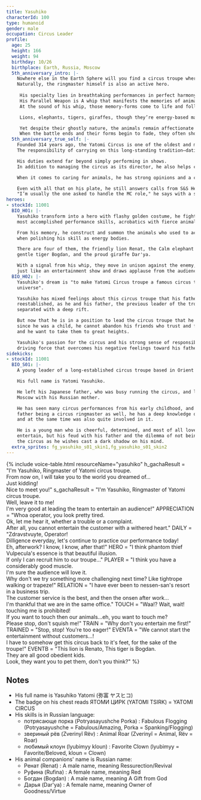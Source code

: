 ```yaml
---
title: Yasuhiko
characterId: 100
type: humanoid
gender: male
occupation: Circus Leader
profile:
  age: 25
  height: 166
  weight: 94
  birthday: 10/26
  birthplace: Earth, Russia, Moscow
  5th_anniversary_intro: |-
    Nowhere else in the Earth Sphere will you find a circus troupe where every performer is a hero—except for the one led by him the Yatomi Circus.
    Naturally, the ringmaster himself is also an active hero.
   
     His specialty lies in breathtaking performances in perfect harmony with animals.
     His Parallel Weapon is A whip that manifests the memories of animals he once performed with on stage.
     At the sound of his whip, those memory-forms come to life and follow his commands.

     Lions, elephants, tigers, giraffes, though they’re energy-based manifestations, the creatures he summons possess such overwhelming presence that many villains have surrendered without a fight, stunned by their sheer intensity.

     Yet despite their ghostly nature, the animals remain affectionate and loyal.
     When the battle ends and their forms begin to fade, they often show signs of affection—nuzzling up to him, as if saying goodbye to an old friend.
  5th_anniversary_true_self: |-
    Founded 314 years ago, the Yatomi Circus is one of the oldest and most prestigious circuses in the Earth Sphere.
    The responsibility of carrying on this long-standing tradition—dating back to a time before heroes even existed, now rests on the shoulders of a young man just 25 years old.

    His duties extend far beyond simply performing in shows.
    In addition to managing the circus as its director, he also helps care for the animals raised by the troupe, and spends each day training diligently to perfect his stage acts. His life is a busy one, full of diverse responsibilities.

    When it comes to caring for animals, he has strong opinions and a clear philosophy. He works closely with the caretakers, carving out as much time as possible to ensure each animal receives careful, loving attention.

    Even with all that on his plate, he still answers calls from S&S Heroes when needed, bringing the same showmanship and performance skills honed in the circus to energize crowds at a wide range of events.
    "I’m usually the one asked to handle the MC role," he says with a smile.
heroes:
- stockId: 11001
  BIO_H01: |-
    Yasuhiko transform into a hero with flashy golden costume, he fights with his
    most accomplished performance skills, acrobatics with fierce animals.

    From his memory, he construct and summon the animals who used to accompany him
    when polishing his skill as energy bodies.

    There are four of them, the friendly lion Renat, the Calm elephant Rufina, the
    gentle tiger Bogdan, and the proud giraffe Dar'ya.

    With a signal from his whip, they move in unison against the enemy, which is
    just like an entertainment show and draws applause from the audience.
  BIO_H02: |-
    Yasuhiko's dream is "to make Yatomi Circus troupe a famous circus troupe in the
    universe".

    Yasuhiko has mixed feelings about this circus troupe that his father had
    reestablished, as he and his father, the previous leader of the troupe, have
    separated with a deep rift.

    But now that he is in a position to lead the circus troupe that he had admired
    since he was a child, he cannot abandon his friends who trust and follow him,
    and he want to take them to great heights.

    Yasuhiko's passion for the circus and his strong sense of responsibility are the
    driving force that overcomes his negative feelings toward his father.
sidekicks:
- stockId: 11001
  BIO_S01: |-
    A young leader of a long-established circus troupe based in Orient City.

    His full name is Yatomi Yasuhiko.

    He left his Japanese father, who was busy running the circus, and lived in
    Moscow with his Russian mother.

    He has seen many circus performances from his early childhood, and with his
    father being a circus ringmaster as well, he has a deep knowledge of the circus,
    and at the same time was also quite involved in it.

    He is a young man who is cheerful, determined, and most of all loves to
    entertain, but his feud with his father and the dilemma of not being able to run
    the circus as he wishes cast a dark shadow on his mind.
  extra_sprites: fg_yasuhiko_s01_skin1,fg_yasuhiko_s01_skin2
---
```


{% include voice-table.html resourceName="yasuhiko"
h_gachaResult = "I'm Yasuhiko, Ringmaster of Yatomi circus troupe.<br>From now on, I will take you to the world you dreamed of…<br>Just kidding!<br>Nice to meet you!"
s_gachaResult = "I'm Yasuhiko, Ringmaster of Yatomi circus troupe.<br>Well, leave it to me!<br>I'm very good at leading the team to entertain an audience!"
APPRECIATION = "Whoa operator, you look pretty tired.<br>Ok, let me hear it, whether a trouble or a complaint.<br>After all, you cannot entertain the customer with a withered heart."
DAILY = "Zdravstvuyte, Operator!<br>Dilligence everyday, let's continue to practice our performance today!<br>Eh, afterwork? I know, I know, after that!"
HERO = "I think phantom thief Vulpecula's essence is that beautiful illusion.<br>If only I can recruit him to our troupe…"
PLAYER = "I think you have a considerably good muscle.<br>I'm sure the audience will love it.<br>Why don't we try something more challenging next time? Like tightrope walking or trapeze!"
RELATION = "I have ever been to nessen-san's resort in a business trip.<br>The customer service is the best, and then the onsen after work…<br>I'm thankful that we are in the same office."
TOUCH = "Waa!? Wait, wait! touching me is prohibited!<br>If you want to touch then our animals…eh, you want to touch me?<br>Please stop, don't squish me!"
TRAIN = "Why don't you entertain me first!"
TRAINED = "Stop, stop! You're too eager!"
EVENTA = "We cannot start the entertainment without customers…!<br>I have to somehow get this circus back to it's feet, for the sake of the troupe!"
EVENTB = "This lion is Renato, This tiger is Bogdan.<br>They are all good obedient kids.<br>Look, they want you to pet them, don't you think?"
%}

## Notes

- His full name is Yasuhiko Yatomi (弥富 ヤスヒコ)
- The badge on his chest reads ЯТОМИ ЦИРК (YATOMI TSIRK) = YATOMI CIRCUS
- His skills is in Russian language:
  - потрясающе порка (Potryasayushche Porka) : Fabulous Flogging (Potryasayushche = Fabulous/Amazing, Porka = Spanking/Flogging)
  - звериный рёв (Zverinyĭ Rëv) : Animal Roar (Zverinyĭ = Animal, Rëv = Roar)
  - любимый клоун (lyubimyy kloun) : Favorite Clown (lyubimyy = Favorite/Beloved, kloun = Clown)
- His animal companions' name is Russian name:
  - Ренат (Renat) : A male name, meaning Ressurection/Revival
  - Руфина (Rufina) : A female name, meaning Red
  - Богдан (Bogdan) : A male name, meaning A Gift from God
  - Дарья (Dar'ya) : A female name, meaning Owner of Goodness/Virtue
